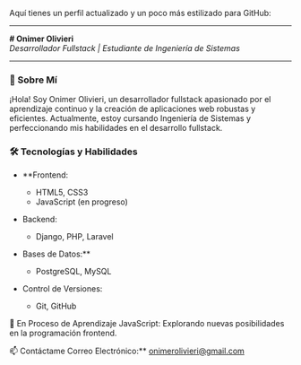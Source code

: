 Aquí tienes un perfil actualizado y un poco más estilizado para GitHub:

---

**# Onimer Olivieri**  
*Desarrollador Fullstack | Estudiante de Ingeniería de Sistemas*

---

### 👋 Sobre Mí

¡Hola! Soy Onimer Olivieri, un desarrollador fullstack apasionado por el aprendizaje continuo y la creación de aplicaciones web robustas y eficientes. Actualmente, estoy cursando Ingeniería de Sistemas y perfeccionando mis habilidades en el desarrollo fullstack.

### 🛠️ Tecnologías y Habilidades

- **Frontend:
  - HTML5, CSS3
  - JavaScript (en progreso)

- Backend:
  - Django, PHP, Laravel

- Bases de Datos:**
  - PostgreSQL, MySQL

- Control de Versiones:
  - Git, GitHub

🌱 En Proceso de Aprendizaje
JavaScript: Explorando nuevas posibilidades en la programación frontend.

📫 Contáctame
Correo Electrónico:** [onimerolivieri@gmail.com](mailto:onimerolivieri@gmail.com)

